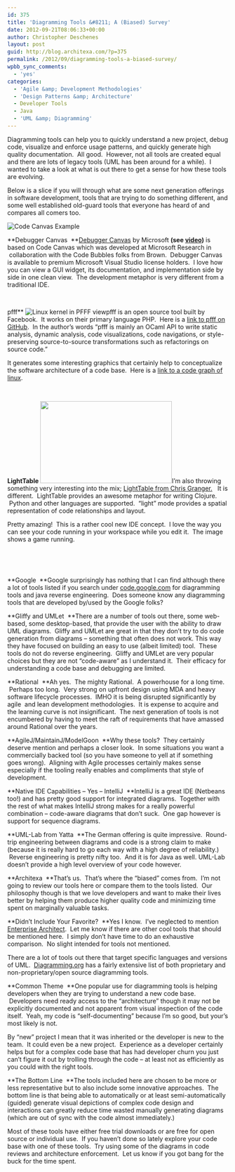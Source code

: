 ```yaml
---
id: 375
title: 'Diagramming Tools &#8211; A (Biased) Survey'
date: 2012-09-21T08:06:33+00:00
author: Christopher Deschenes
layout: post
guid: http://blog.architexa.com/?p=375
permalink: /2012/09/diagramming-tools-a-biased-survey/
wpbb_sync_comments:
  - 'yes'
categories:
  - 'Agile &amp; Development Methodologies'
  - 'Design Patterns &amp; Architecture'
  - Developer Tools
  - Java
  - 'UML &amp; Diagramming'
---
```

<!--S-ButtonZ 1.1.5 Start-->

<div style="float: left; width: 42px; padding-right: 10px; margin: 0 -52px 0 0; position: relative; left: -62px; top: 8px">
</div>

<!--S-ButtonZ 1.1.5 End-->

Diagramming tools can help you to quickly understand a new project, debug code, visualize and enforce usage patterns, and quickly generate high quality documentation.  All good.  However, not all tools are created equal and there are lots of legacy tools (UML has been around for a while).  I wanted to take a look at what is out there to get a sense for how these tools are evolving.

Below is a slice if you will through what are some next generation offerings in software development, tools that are trying to do something different, and some well established old-guard tools that everyone has heard of and compares all comers too.<strong id="internal-source-marker_0.24177810037508607"></strong>

<img class=" wp-image-376 alignleft" title="Code Canvas Example" src="/assets/uploads/2012/09/codecanvas-300x198.png" alt="Code Canvas Example" width="240" height="158" srcset="/assets/uploads/2012/09/codecanvas-300x198.png 300w, /assets/uploads/2012/09/codecanvas.png 777w" sizes="(max-width: 240px) 100vw, 240px" />

**Debugger Canvas  **[Debugger Canvas](http://msdn.microsoft.com/en-us/devlabs/debuggercanvas.aspx "Debugger Canvas") by Microsoft <strong id="internal-source-marker_0.25623594783246517">(see <a href="http://www.youtube.com/watch?v=tsFfyli2Y9s">video</a>)</strong> is based on Code Canvas which was developed at Microsoft Research in  collaboration with the Code Bubbles folks from Brown.  Debugger Canvas is available to premium Microsoft Visual Studio license holders.  I love how you can view a GUI widget, its documentation, and implementation side by side in one clean view.  The development metaphor is very different from a traditional IDE.
  

&nbsp;

<!--more-->


  
pfff** <img class="alignright  wp-image-377" title="Linux kernel in PFFF view" src="/assets/uploads/2012/09/pfff_linux_0.01_c2-300x182.jpg" alt="Linux kernel in PFFF view" width="240" height="146" srcset="/assets/uploads/2012/09/pfff_linux_0.01_c2-300x182.jpg 300w, /assets/uploads/2012/09/pfff_linux_0.01_c2-1024x623.jpg 1024w, /assets/uploads/2012/09/pfff_linux_0.01_c2.jpg 1350w" sizes="(max-width: 240px) 100vw, 240px" />pfff is an open source tool built by Facebook.  It works on their primary language PHP.  Here is a [link to pfff on GitHub](https://github.com/facebook/pfff).  In the author’s words “pfff is mainly an OCaml API to write static analysis, dynamic analysis, code visualizations, code navigations, or style-preserving source-to-source transformations such as refactorings on source code.”

It generates some interesting graphics that certainly help to conceptualize the software architecture of a code base.  Here is a [link to a code graph of linux](https://github.com/facebook/pfff/wiki/images/pfff_linux_0.01_c2.jpg).

&nbsp;

**LightTable** <img class="alignleft size-medium wp-image-378" title="game-example" src="/assets/uploads/2012/09/game-example-300x187.png" alt="" width="300" height="187" srcset="/assets/uploads/2012/09/game-example-300x187.png 300w, /assets/uploads/2012/09/game-example-1024x640.png 1024w, /assets/uploads/2012/09/game-example.png 1440w" sizes="(max-width: 300px) 100vw, 300px" />I’m also throwing something very interesting into the mix; [LightTable from Chris Granger.](http://www.chris-granger.com/2012/04/12/light-table---a-new-ide-concept/)   It is different.  LightTable provides an awesome metaphor for writing Clojure.  Python and other languages are supported.  “light” mode provides a spatial representation of code relationships and layout.

Pretty amazing!  This is a rather cool new IDE concept.  I love the way you can see your code running in your workspace while you edit it.  The image shows a game running.

&nbsp;

&nbsp;

**Google  **Google surprisingly has nothing that I can find although there a lot of tools listed if you search under [code.google.com](http://code.google.com/) for diagramming tools and java reverse engineering.  Does someone know any diagramming tools that are developed by/used by the Google folks?<strong id="internal-source-marker_0.24177810037508607"></strong>

**Gliffy and UMLet  **There are a number of tools out there, some web-based, some desktop-based, that provide the user with the ability to draw UML diagrams.  Gliffy and UMLet are great in that they don&#8217;t try to do code generation from diagrams &#8211; something that often does not work. This way they have focused on building an easy to use (albeit limited) tool.  These tools do not do reverse engineering.  Gliffy and UMLet are very popular choices but they are not “code-aware” as I understand it.  Their efficacy for understanding a code base and debugging are limited.<strong id="internal-source-marker_0.24177810037508607"></strong>

**Rational  **Ah yes.  The mighty Rational.  A powerhouse for a long time.  Perhaps too long.  Very strong on upfront design using MDA and heavy software lifecycle processes.  IMHO it is being disrupted significantly by agile  and lean development methodologies.  It is expense to acquire and the learning curve is not insignificant.  The next generation of tools is not encumbered by having to meet the raft of requirements that have amassed around Rational over the years.<strong id="internal-source-marker_0.24177810037508607"></strong>

**AgileJ/MaintainJ/ModelGoon  **Why these tools?  They certainly deserve mention and perhaps a closer look.  In some situations you want a commercially backed tool (so you have someone to yell at if something goes wrong).  Aligning with Agile processes certainly makes sense especially if the tooling really enables and compliments that style of development.

**Native IDE Capabilities &#8211; Yes &#8211; IntelliJ  **IntelliJ is a great IDE (Netbeans too!) and has pretty good support for integrated diagrams.  Together with the rest of what makes IntelliJ strong makes for a really powerful combination &#8211; code-aware diagrams that don’t suck.  One gap however is support for sequence diagrams.<strong id="internal-source-marker_0.24177810037508607"></strong>

**UML-Lab from Yatta  **The German offering is quite impressive.  Round-trip engineering between diagrams and code is a strong claim to make (because it is really hard to go each way with a high degree of reliability.)  Reverse engineering is pretty nifty too.  And it is for Java as well. UML-Lab doesn&#8217;t provide a high level overview of your code however.

**Architexa  **That&#8217;s us.  That&#8217;s where the &#8220;biased&#8221; comes from.  I&#8217;m not going to review our tools here or compare them to the tools listed.  Our philosophy though is that we love developers and want to make their lives better by helping them produce higher quality code and minimizing time spent on marginally valuable tasks.

**Didn’t Include Your Favorite?  **Yes I know.  I’ve neglected to mention [Enterprise Architect](http://www.sparxsystems.com.au/ "Enterprise Architect").  Let me know if there are other cool tools that should be mentioned here.  I simply don’t have time to do an exhaustive comparison.  No slight intended for tools not mentioned.

There are a lot of tools out there that target specific languages and versions of UML.  [Diagramming.org](http://www.diagramming.org "Diagramming.org") has a fairly extensive list of both proprietary and non-proprietary/open source diagramming tools.

**Common Theme  **One popular use for diagramming tools is helping developers when they are trying to understand a new code base.  Developers need ready access to the “architecture” though it may not be explicitly documented and not apparent from visual inspection of the code itself.  Yeah, my code is “self-documenting” because I’m so good, but your’s most likely is not.

By “new” project I mean that it was inherited or the developer is new to the team.  It could even be a new project.  Experience as a developer certainly helps but for a complex code base that has had developer churn you just can’t figure it out by trolling through the code &#8211; at least not as efficiently as you could with the right tools.

**The Bottom Line  **The tools included here are chosen to be more or less representative but to also include some innovative approaches.  The bottom line is that being able to automatically or at least semi-automatically (guided) generate visual depictions of complex code design and interactions can greatly reduce time wasted manually generating diagrams (which are out of sync with the code almost immediately.)

Most of these tools have either free trial downloads or are free for open source or individual use.  If you haven’t done so lately explore your code base with one of these tools.  Try using some of the diagrams in code reviews and architecture enforcement.  Let us know if you got bang for the buck for the time spent.

<div>
</div>

<div style="clear:both;">
  &nbsp;
</div>